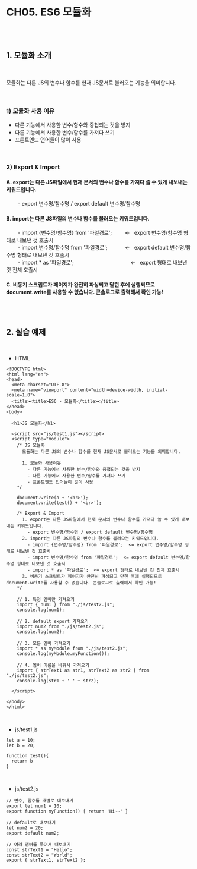 
# CH05. ES6 모듈화

<br>
<br>

## 1. 모듈화 소개

<br>

모듈화는 다른 JS의 변수나 함수를 현재 JS문서로 불러오는 기능을 의미합니다.  

<br>

### 1) 모듈화 사용 이유

 - 다른 기능에서 사용한 변수/함수와 중첩되는 것을 방지  
 - 다른 기능에서 사용한 변수/함수를 가져다 쓰기  
 - 프론트엔드 언어들이 많이 사용

<br>

### 2) Export & Import

#### A. export는 다른 JS파일에서 현재 문서의 변수나 함수를 가져다 쓸 수 있게 내보내는 키워드입니다.   
        - export 변수명/함수명 / export default 변수명/함수명  

#### B. import는 다른 JS파일의 변수나 함수를 불러오는 키워드입니다.  
        - import {변수명/함수명} from '파일경로';         ←   export 변수명/함수명 형태로 내보낸 것 호출시  
        - import 변수명/함수명 from '파일경로';            ←   export default 변수명/함수명 형태로 내보낸 것 호출시  
        - import \* as '파일경로';                                       ←   export 형태로 내보낸 것 전체 호출시  
  

#### C. 비동기 스크립트가 페이지가 완전히 파싱되고 닫힌 후에 실행되므로 document.write를 사용할 수 없습니다. 콘솔로그로 출력해서 확인 가능! 

  
<br>
<br>

## 2. 실습 예제 

<br>

- HTML

```
<!DOCTYPE html>
<html lang="en">
<head>
  <meta charset="UTF-8">
  <meta name="viewport" content="width=device-width, initial-scale=1.0">
  <title><title>ES6 - 모듈화</title></title>
</head>
<body>
  
  <h1>JS 모듈화</h1>

  <script src="js/test1.js"></script>
  <script type="module">
    /* JS 모듈화
      모듈화는 다른 JS의 변수나 함수를 현재 JS문서로 불러오는 기능을 의미합니다.

      1. 모듈화 사용이유
        - 다른 기능에서 사용한 변수/함수와 중첩되는 것을 방지
        - 다른 기능에서 사용한 변수/함수를 가져다 쓰기
        - 프론트엔드 언어들이 많이 사용    
    */

    document.write(a + '<br>');
    document.write(test() + '<br>');

    /* Export & Import
      1. export는 다른 JS파일에서 현재 문서의 변수나 함수를 가져다 쓸 수 있게 내보내는 키워드입니다. 
        - export 변수명/함수명 / export default 변수명/함수명
      2. import는 다른 JS파일의 변수나 함수를 불러오는 키워드입니다.
        - import {변수명/함수명} from '파일경로';  <= export 변수명/함수명 형태로 내보낸 것 호출시
        - import 변수명/함수명 from '파일경로';  <= export default 변수명/함수명 형태로 내보낸 것 호출시
        - import * as '파일경로';  <= export 형태로 내보낸 것 전체 호출시
      3. 비동기 스크립트가 페이지가 완전히 파싱되고 닫힌 후에 실행되므로 document.write를 사용할 수 없습니다. 콘솔로그로 출력해서 확인 가능! 
    */

    // 1. 특정 멤버만 가져오기
    import { num1 } from "./js/test2.js";
    console.log(num1);
    
    // 2. default export 가져오기
    import num2 from "./js/test2.js";
    console.log(num2);

    // 3. 모든 멤버 가져오기
    import * as myModule from "./js/test2.js";
    console.log(myModule.myFunction());

    // 4. 멤버 이름을 바꿔서 가져오기
    import { strText1 as str1, strText2 as str2 } from "./js/test2.js";
    console.log(str1 + ' ' + str2);

  </script>

</body>
</html>
```

<br>

- js/test1.js

```
let a = 10;
let b = 20;

function test(){
  return b
}
```

<br>

- js/test2.js

```
// 변수, 함수를 개별로 내보내기
export let num1 = 10;
export function myFunction() { return 'Hi~~' }

// default로 내보내기
let num2 = 20;
export default num2;

// 여러 멤버를 묶어서 내보내기
const strText1 = "Hello";
const strText2 = "World";
export { strText1, strText2 };
```